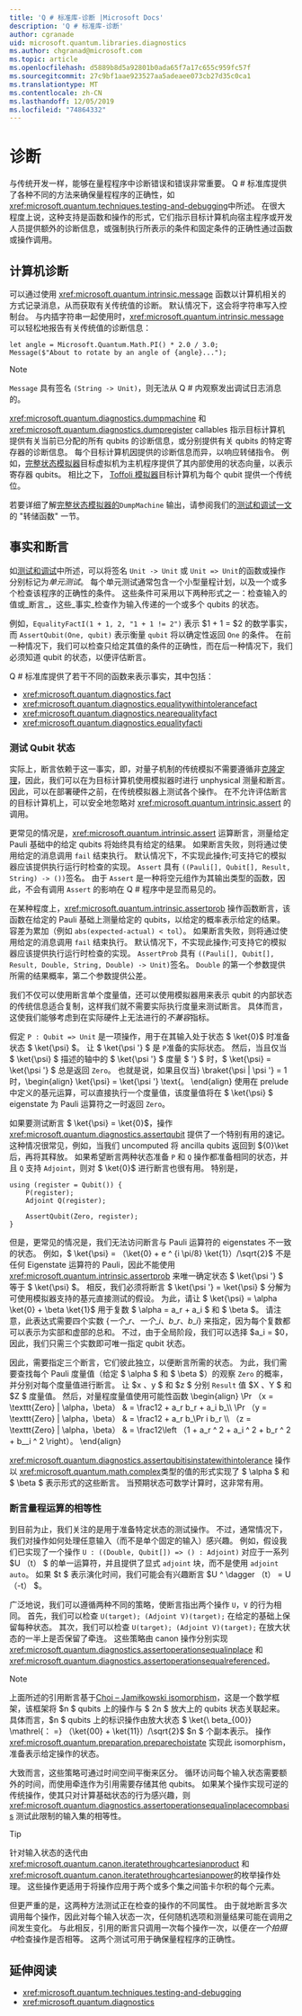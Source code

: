 ```yaml
---
title: 'Q # 标准库-诊断 |Microsoft Docs'
description: 'Q # 标准库-诊断'
author: cgranade
uid: microsoft.quantum.libraries.diagnostics
ms.author: chgranad@microsoft.com
ms.topic: article
ms.openlocfilehash: d5889b8d5a92801b0ada65f7a17c655c959fc57f
ms.sourcegitcommit: 27c9bf1aae923527aa5adeaee073cb27d35c0ca1
ms.translationtype: MT
ms.contentlocale: zh-CN
ms.lasthandoff: 12/05/2019
ms.locfileid: "74864332"
---
```

# <a name="diagnostics"></a>诊断 #

与传统开发一样，能够在量程程序中诊断错误和错误非常重要。
Q # 标准库提供了各种不同的方法来确保量程程序的正确性，如 <xref:microsoft.quantum.techniques.testing-and-debugging>中所述。
在很大程度上说，这种支持是函数和操作的形式，它们指示目标计算机向宿主程序或开发人员提供额外的诊断信息，或强制执行所表示的条件和固定条件的正确性通过函数或操作调用。

## <a name="machine-diagnostics"></a>计算机诊断 ##

可以通过使用 <xref:microsoft.quantum.intrinsic.message> 函数以计算机相关的方式记录消息，从而获取有关传统值的诊断。
默认情况下，这会将字符串写入控制台。
与内插字符串一起使用时，<xref:microsoft.quantum.intrinsic.message> 可以轻松地报告有关传统值的诊断信息：

```Q#
let angle = Microsoft.Quantum.Math.PI() * 2.0 / 3.0;
Message($"About to rotate by an angle of {angle}...");
```

> [!NOTE]
> `Message` 具有签名 `(String -> Unit)`，则无法从 Q # 内观察发出调试日志消息的。

<xref:microsoft.quantum.diagnostics.dumpmachine> 和 <xref:microsoft.quantum.diagnostics.dumpregister> callables 指示目标计算机提供有关当前已分配的所有 qubits 的诊断信息，或分别提供有关 qubits 的特定寄存器的诊断信息。
每个目标计算机因提供的诊断信息而异，以响应转储指令。
例如，[完整状态模拟器](xref:microsoft.quantum.machines.full-state-simulator)目标虚拟机为主机程序提供了其内部使用的状态向量，以表示寄存器 qubits。
相比之下， [Toffoli 模拟器](xref:microsoft.quantum.machines.toffoli-simulator)目标计算机为每个 qubit 提供一个传统位。

 若要详细了解[完整状态模拟器的](xref:microsoft.quantum.machines.full-state-simulator)`DumpMachine` 输出，请参阅我们的[测试和调试一文](xref:microsoft.quantum.techniques.testing-and-debugging#dump-functions)的 "转储函数" 一节。


## <a name="facts-and-assertions"></a>事实和断言 ##

如[测试和调试](xref:microsoft.quantum.techniques.testing-and-debugging)中所述，可以将签名 `Unit -> Unit` 或 `Unit => Unit`的函数或操作分别标记为*单元测试*。
每个单元测试通常包含一个小型量程计划，以及一个或多个检查该程序的正确性的条件。
这些条件可采用以下两种形式之一：检查输入的值或_断言_，这些_事实_检查作为输入传递的一个或多个 qubits 的状态。

例如，`EqualityFactI(1 + 1, 2, "1 + 1 != 2")` 表示 $1 + 1 = $2 的数学事实，而 `AssertQubit(One, qubit)` 表示衡量 `qubit` 将以确定性返回 `One` 的条件。
在前一种情况下，我们可以检查只给定其值的条件的正确性，而在后一种情况下，我们必须知道 qubit 的状态，以便评估断言。

Q # 标准库提供了若干不同的函数来表示事实，其中包括：

- <xref:microsoft.quantum.diagnostics.fact>
- <xref:microsoft.quantum.diagnostics.equalitywithintolerancefact>
- <xref:microsoft.quantum.diagnostics.nearequalityfact>
- <xref:microsoft.quantum.diagnostics.equalityfacti>


### <a name="testing-qubit-states"></a>测试 Qubit 状态 ###

实际上，断言依赖于这一事实，即，对量子机制的传统模拟不需要遵循非[克隆定理](https://arxiv.org/abs/quant-ph/9607018)，因此，我们可以在为目标计算机使用模拟器时进行 unphysical 测量和断言。
因此，可以在部署硬件之前，在传统模拟器上测试各个操作。
在不允许评估断言的目标计算机上，可以安全地忽略对 <xref:microsoft.quantum.intrinsic.assert> 的调用。

更常见的情况是，<xref:microsoft.quantum.intrinsic.assert> 运算断言，测量给定 Pauli 基础中的给定 qubits 将始终具有给定的结果。
如果断言失败，则将通过使用给定的消息调用 `fail` 结束执行。
默认情况下，不实现此操作;可支持它的模拟器应该提供执行运行时检查的实现。
`Assert` 具有 `((Pauli[], Qubit[], Result, String) -> ())`签名。
由于 `Assert` 是一种将空元组作为其输出类型的函数，因此，不会有调用 `Assert` 的影响在 Q # 程序中是显而易见的。

在某种程度上，<xref:microsoft.quantum.intrinsic.assertprob> 操作函数断言，该函数在给定的 Pauli 基础上测量给定的 qubits，以给定的概率表示给定的结果。
容差为累加（例如 `abs(expected-actual) < tol`）。
如果断言失败，则将通过使用给定的消息调用 `fail` 结束执行。
默认情况下，不实现此操作;可支持它的模拟器应该提供执行运行时检查的实现。
`AssertProb` 具有 `((Pauli[], Qubit[], Result, Double, String, Double) -> Unit)`签名。 `Double` 的第一个参数提供所需的结果概率，第二个参数提供公差。

我们不仅可以使用断言单个度量值，还可以使用模拟器用来表示 qubit 的内部状态的传统信息适合复制，这样我们就不需要实际执行度量来测试断言。
具体而言，这使我们能够考虑到在实际硬件上无法进行的*不兼容*指标。

假定 `P : Qubit => Unit` 是一项操作，用于在其输入处于状态 $ \ket{0}$ 时准备状态 $ \ket{\psi} $。
让 $ \ket{\psi '} $ 是 `P`准备的实际状态。
然后，当且仅当 $ \ket{\psi} $ 描述的轴中的 $ \ket{\psi '} $ 度量 $ '} $ 时，$ \ket{\psi} = \ket{\psi '} $ 总是返回 `Zero`。
也就是说，如果且仅当} \braket{\psi | \psi '} = 1 时，\begin{align} \ket{\psi} = \ket{\psi '} \text{。
\end{align} 使用在 prelude 中定义的基元运算，可以直接执行一个度量值，该度量值将在 $ \ket{\psi} $ eigenstate 为 Pauli 运算符之一时返回 `Zero`。


如果要测试断言 $ \ket{\psi} = \ket{0}$，操作 <xref:microsoft.quantum.diagnostics.assertqubit> 提供了一个特别有用的速记。
这种情况很常见，例如，当我们 uncomputed 将 ancilla qubits 返回到 ${0}\ket 后，再将其释放。
如果希望断言两种状态准备 `P` 和 `Q` 操作都准备相同的状态，并且 `Q` 支持 `Adjoint`，则对 $ \ket{0}$ 进行断言也很有用。
特别是，

```qsharp
using (register = Qubit()) {
    P(register);
    Adjoint Q(register);

    AssertQubit(Zero, register);
}
```

但是，更常见的情况是，我们无法访问断言与 Pauli 运算符的 eigenstates 不一致的状态。
例如，$ \ket{\psi} = （\ket{0} + e ^ {i \pi/8} \ket{1}）/\sqrt{2}$ 不是任何 Eigenstate 运算符的 Pauli，因此不能使用 <xref:microsoft.quantum.intrinsic.assertprob> 来唯一确定状态 $ \ket{\psi '} $ 等于 $ \ket{\psi} $。
相反，我们必须将断言 $ \ket{\psi '} = \ket{\psi} $ 分解为可使用模拟器支持的基元直接测试的假设。
为此，请让 $ \ket{\psi} = \alpha \ket{0} + \beta \ket{1}$ 用于复数 $ \alpha = a\_r + a\_i $ 和 $ \beta $。
请注意，此表达式需要四个实数 $\{一个\_r、一个\_i、b\_r、b\_i\}$ 来指定，因为每个复数都可以表示为实部和虚部的总和。
不过，由于全局阶段，我们可以选择 $a\_i = $0，因此，我们只需三个实数即可唯一指定 qubit 状态。

因此，需要指定三个断言，它们彼此独立，以便断言所需的状态。
为此，我们需要查找每个 Pauli 度量值（给定 $ \alpha $ 和 $ \beta $）的观察 `Zero` 的概率，并分别对每个度量值进行断言。
让 $x $、$y $ 和 $z $ 分别 `Result` 值 $X $、$Y $ 和 $Z $ 度量值。
然后，对量程度量值使用可能性函数 \begin{align} \Pr （x = \texttt{Zero} | \alpha，\beta） & = \frac12 + a\_r b\_r + a\_i b\_\\\\ \Pr （y = \texttt{Zero} | \alpha，\beta） & = \frac12 + a\_r b\_\Pr i b\_r \\\\ （z = \texttt{Zero} | \alpha，\beta） & = \frac12\left （1 + a\_r ^ 2 + a\_i ^ 2 + b\_r ^ 2 + b\_\_i ^ 2 \right）。
\end{align}

<xref:microsoft.quantum.diagnostics.assertqubitisinstatewithintolerance> 操作以 <xref:microsoft.quantum.math.complex>类型的值的形式实现了 $ \alpha $ 和 $ \beta $ 表示形式的这些断言。
当预期状态可数学计算时，这非常有用。

### <a name="asserting-equality-of-quantum-operations"></a>断言量程运算的相等性 ###

到目前为止，我们关注的是用于准备特定状态的测试操作。
不过，通常情况下，我们对操作如何处理任意输入（而不是单个固定的输入）感兴趣。
例如，假设我们已实现了一个操作 `U : ((Double, Qubit[]) => () : Adjoint)` 对应于一系列 $U （t） $ 的单一运算符，并且提供了显式 `adjoint` 块，而不是使用 `adjoint auto`。
如果 $t $ 表示演化时间，我们可能会有兴趣断言 $U ^ \dagger （t） = U （-t） $。

广泛地说，我们可以遵循两种不同的策略，使断言指出两个操作 `U`，`V` 的行为相同。
首先，我们可以检查 `U(target); (Adjoint V)(target);` 在给定的基础上保留每种状态。
其次，我们可以检查 `U(target); (Adjoint V)(target);` 在放大状态的一半上是否保留了牵连。
这些策略由 canon 操作分别实现 <xref:microsoft.quantum.diagnostics.assertoperationsequalinplace> 和 <xref:microsoft.quantum.diagnostics.assertoperationsequalreferenced>。

> [!NOTE]
> 上面所述的引用断言基于[Choi – Jamiłkowski isomorphism](https://en.wikipedia.org/wiki/Channel-state_duality)，这是一个数学框架，该框架将 $n $ qubits 上的操作与 $ 2n $ 放大上的 qubits 状态关联起来。
> 具体而言，$n $ qubits 上的标识操作由放大状态 $ \ket{\ beta_{00}} \mathrel{： =} （\ket{00} + \ket{11}）/\sqrt{2}$ $n $ 个副本表示。
> 操作 <xref:microsoft.quantum.preparation.preparechoistate> 实现此 isomorphism，准备表示给定操作的状态。

大致而言，这些策略可通过时间空间平衡来区分。
循环访问每个输入状态需要额外的时间，而使用牵连作为引用需要存储其他 qubits。
如果某个操作实现可逆的传统操作，使其只对计算基础状态的行为感兴趣，则 <xref:microsoft.quantum.diagnostics.assertoperationsequalinplacecompbasis> 测试此限制的输入集的相等性。

> [!TIP]
> 针对输入状态的迭代由 <xref:microsoft.quantum.canon.iteratethroughcartesianproduct> 和 <xref:microsoft.quantum.canon.iteratethroughcartesianpower>的枚举操作处理。
> 这些操作更适用于将操作应用于两个或多个集之间笛卡尔积的每个元素。

但更严重的是，这两种方法测试正在检查的操作的不同属性。
由于就地断言多次调用每个操作，因此对每个输入状态一次，任何随机选项和测量结果可能在调用之间发生变化。
与此相反，引用的断言只调用一次每个操作一次，以便*在一个拍摄中*检查操作是否相等。
这两个测试可用于确保量程程序的正确性。


## <a name="further-reading"></a>延伸阅读 ##

- <xref:microsoft.quantum.techniques.testing-and-debugging>
- <xref:microsoft.quantum.diagnostics>
